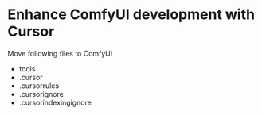 # Enhance ComfyUI development with Cursor

Move following files to ComfyUI
-  tools
- .cursor
- .cursorrules
- .cursorignore
- .cursorindexingignore